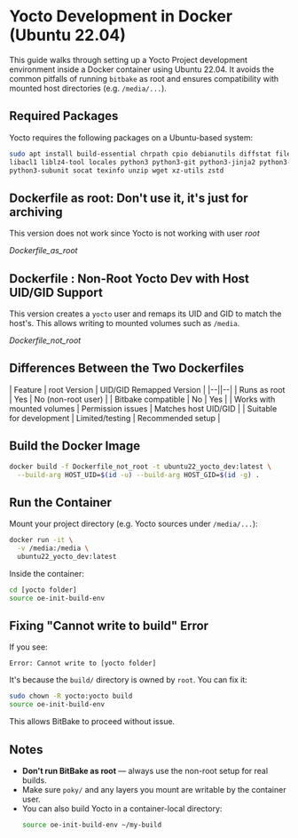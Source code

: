 # Yocto Development in Docker (Ubuntu 22.04)


This guide walks through setting up a Yocto Project development environment inside a Docker container using Ubuntu 22.04. It avoids the common pitfalls of running `bitbake` as root and ensures compatibility with mounted host directories (e.g. `/media/...`).



## Required Packages

Yocto requires the following packages on a Ubuntu-based system:

```bash
sudo apt install build-essential chrpath cpio debianutils diffstat file gawk gcc git iputils-ping \
libacl1 liblz4-tool locales python3 python3-git python3-jinja2 python3-pexpect python3-pip \
python3-subunit socat texinfo unzip wget xz-utils zstd
```



## Dockerfile as root: Don't use it, it's just for archiving

This version does not work since Yocto is not working with user *root*

*Dockerfile_as_root*



## Dockerfile : Non-Root Yocto Dev with Host UID/GID Support

This version creates a `yocto` user and remaps its UID and GID to match the host's. This allows writing to mounted volumes such as `/media`.

*Dockerfile_not_root*

## Differences Between the Two Dockerfiles

| Feature                      | root Version         | UID/GID Remapped Version   |
|--||--|
| Runs as root                | Yes                | No (non-root user)       |
| Bitbake compatible          | No                 | Yes                      |
| Works with mounted volumes  | Permission issues  | Matches host UID/GID     |
| Suitable for development    | Limited/testing   | Recommended setup         |



## Build the Docker Image

```bash
docker build -f Dockerfile_not_root -t ubuntu22_yocto_dev:latest \
  --build-arg HOST_UID=$(id -u) --build-arg HOST_GID=$(id -g) .
```



## Run the Container

Mount your project directory (e.g. Yocto sources under `/media/...`):

```bash
docker run -it \
  -v /media:/media \
  ubuntu22_yocto_dev:latest
```

Inside the container:
```bash
cd [yocto folder]
source oe-init-build-env
```



## Fixing "Cannot write to build" Error

If you see:
```
Error: Cannot write to [yocto folder]
```

It's because the `build/` directory is owned by `root`. You can fix it:

```bash
sudo chown -R yocto:yocto build
source oe-init-build-env
```

This allows BitBake to proceed without issue.



## Notes

- **Don't run BitBake as root** — always use the non-root setup for real builds.
- Make sure `poky/` and any layers you mount are writable by the container user.
- You can also build Yocto in a container-local directory:
  ```bash
  source oe-init-build-env ~/my-build
  ```



